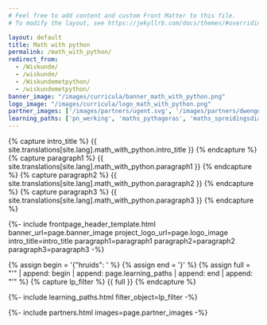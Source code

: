 ```yaml
---
# Feel free to add content and custom Front Matter to this file.
# To modify the layout, see https://jekyllrb.com/docs/themes/#overriding-theme-defaults

layout: default
title: Math with python
permalink: /math_with_python/
redirect_from: 
  - /Wiskunde/
  - /wiskunde/
  - /Wiskundemetpython/
  - /wiskundemetpython/
banner_image: "/images/curricula/banner_math_with_python.png"
logo_image: "/images/curricula/logo_math_with_python.png"
partner_images: ['/images/partners/ugent.svg', '/images/partners/dwengo.png']
learning_paths: ['pn_werking', 'maths_pythagoras', 'maths_spreidingsdiagrammen', 'maths_rechten', 'maths_lineaireregressie', 'maths_epidemie', 'pn_digitalebeelden', 'maths_logica', 'maths_parameters', 'maths_parabolen', 'pn_regressie', 'maths7_grafen', 'maths8_statistiek']
---
```


{% capture intro_title %} {{ site.translations[site.lang].math_with_python.intro_title }} {% endcapture %}
{% capture paragraph1 %} {{ site.translations[site.lang].math_with_python.paragraph1 }} {% endcapture %}
{% capture paragraph2 %} {{ site.translations[site.lang].math_with_python.paragraph2 }} {% endcapture %}
{% capture paragraph3 %} {{ site.translations[site.lang].math_with_python.paragraph3 }} {% endcapture %}


{%- include frontpage_header_template.html banner_url=page.banner_image project_logo_url=page.logo_image
intro_title=intro_title
paragraph1=paragraph1
paragraph2=paragraph2
paragraph3=paragraph3
-%}


{% assign begin = '{"hruids": ' %}
{% assign end = '}' %}
{% assign full = "'" | append: begin | append: page.learning_paths | append: end | append: "'" %}
{% capture lp_filter %} {{ full }} {% endcapture %}

{%- include learning_paths.html filter_object=lp_filter -%}

{%- include partners.html images=page.partner_images -%}